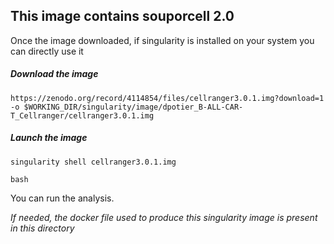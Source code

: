 <h2>This image contains souporcell 2.0</h2>

Once the image downloaded, if singularity is installed on your system you can directly use it

#####   Download the image

<pre><code>https://zenodo.org/record/4114854/files/cellranger3.0.1.img?download=1 -o $WORKING_DIR/singularity/image/dpotier_B-ALL-CAR-T_Cellranger/cellranger3.0.1.img</pre></code>

#####   Launch the image
<pre><code>singularity shell cellranger3.0.1.img</pre></code>
<pre><code>bash</pre></code>

You can run the analysis.


<i>If needed, the docker file used to produce this singularity image is present in this directory</i>
